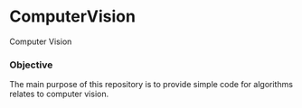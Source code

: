 # ComputerVision
Computer Vision


### Objective ###

The main purpose of this repository is to provide simple code for algorithms relates to computer vision.

